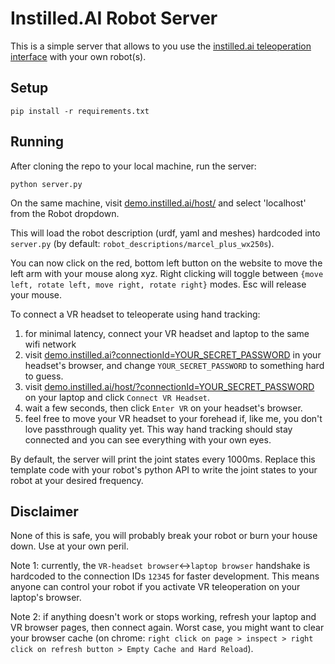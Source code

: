 # Instilled.AI Robot Server

This is a simple server that allows to you use the [instilled.ai teleoperation interface](https://demo.instilled.ai/host/) with your own robot(s).

## Setup
```
pip install -r requirements.txt
```

## Running

After cloning the repo to your local machine, run the server:
```
python server.py
```

On the same machine, visit [demo.instilled.ai/host/](https://demo.instilled.ai/host/) and select 'localhost' from the Robot dropdown.

This will load the robot description (urdf, yaml and meshes) hardcoded into `server.py` (by default: `robot_descriptions/marcel_plus_wx250s`). 

You can now click on the red, bottom left button on the website to move the left arm with your mouse along xyz. Right clicking will toggle between `{move left, rotate left, move right, rotate right}` modes. Esc will release your mouse.

To connect a VR headset to teleoperate using hand tracking:
1. for minimal latency, connect your VR headset and laptop to the same wifi network
2. visit [demo.instilled.ai?connectionId=YOUR_SECRET_PASSWORD](https://demo.instilled.ai/) in your headset's browser, and change `YOUR_SECRET_PASSWORD` to something hard to guess.
3. visit [demo.instilled.ai/host/?connectionId=YOUR_SECRET_PASSWORD](https://demo.instilled.ai/host/) on your laptop and click `Connect VR Headset`.
4. wait a few seconds, then click `Enter VR` on your headset's browser.
5. feel free to move your VR headset to your forehead if, like me, you don't love passthrough quality yet. This way hand tracking should stay connected and you can see everything with your own eyes.


By default, the server will print the joint states every 1000ms. Replace this template code with your robot's python API to write the joint states to your robot at your desired frequency.

## Disclaimer

None of this is safe, you will probably break your robot or burn your house down. Use at your own peril.

Note 1: currently, the `VR-headset browser`<->`laptop browser` handshake is hardcoded to the connection IDs `12345` for faster development. This means anyone can control your robot if you activate VR teleoperation on your laptop's browser.

Note 2: if anything doesn't work or stops working, refresh your laptop and VR browser pages, then connect again. Worst case, you might want to clear your browser cache (on chrome: `right click on page > inspect > right click on refresh button > Empty Cache and Hard Reload`).

